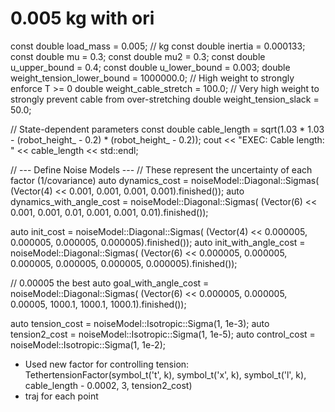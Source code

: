 # 0.005 kg with ori

const double load_mass = 0.005;   // kg
const double inertia = 0.000133;
const double mu = 0.3;
const double mu2 = 0.3;
const double u_upper_bound = 0.4;
const double u_lower_bound = 0.003;
double weight_tension_lower_bound = 1000000.0; // High weight to strongly enforce T >= 0
double weight_cable_stretch = 100.0;     // Very high weight to strongly prevent cable from over-stretching
double weight_tension_slack = 50.0;

// State-dependent parameters
const double cable_length = sqrt(1.03 * 1.03 - (robot_height_ - 0.2) * (robot_height_ - 0.2));
cout << "EXEC: Cable length: " << cable_length << std::endl;

// --- Define Noise Models ---
// These represent the uncertainty of each factor (1/covariance)
auto dynamics_cost = noiseModel::Diagonal::Sigmas(
(Vector(4) << 0.001, 0.001, 0.001, 0.001).finished());
auto dynamics_with_angle_cost = noiseModel::Diagonal::Sigmas(
(Vector(6) << 0.001, 0.001, 0.01, 0.001, 0.001, 0.01).finished());

auto init_cost = noiseModel::Diagonal::Sigmas(
(Vector(4) << 0.000005, 0.000005, 0.000005, 0.000005).finished());
auto init_with_angle_cost = noiseModel::Diagonal::Sigmas(
(Vector(6) << 0.000005, 0.000005, 0.000005, 0.000005, 0.000005, 0.000005).finished());

// 0.00005 the best
auto goal_with_angle_cost = noiseModel::Diagonal::Sigmas(
(Vector(6) << 0.000005, 0.000005, 0.00005, 1000.1, 1000.1, 1000.1).finished());

auto tension_cost = noiseModel::Isotropic::Sigma(1, 1e-3);
auto tension2_cost = noiseModel::Isotropic::Sigma(1, 1e-5);
auto control_cost = noiseModel::Isotropic::Sigma(1, 1e-2);


* Used new factor for controlling tension:
TethertensionFactor(symbol_t('t', k), symbol_t('x', k), symbol_t('l', k), cable_length - 0.0002, 3, tension2_cost)
* traj for each point